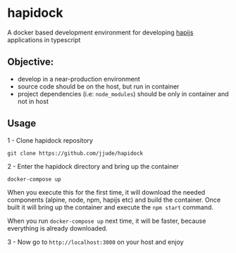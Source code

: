 # hapidock

A docker based development environment for developing [hapijs](http://hapijs.com/) applications in typescript 

<a name="objective"></a>
## Objective:
- develop in a near-production environment
- source code should be on the host, but run in container
- project dependencies (i.e: `node_modules`) should be only in container and not in host

<a name="usage"></a>
## Usage
1 - Clone hapidock repository

```
git clone https://github.com/jjude/hapidock
```

2 -  Enter the hapidock directory and bring up the container

```
docker-compose up
```

When you execute this for the first time, it will download the needed components (alpine, node, npm, hapijs etc) and build the container. Once built it will bring up the container and execute the `npm start` command.

When you run `docker-compose up` next time, it will be faster, because everything is already downloaded.

3 - Now go to `http://localhost:3000` on your host and enjoy